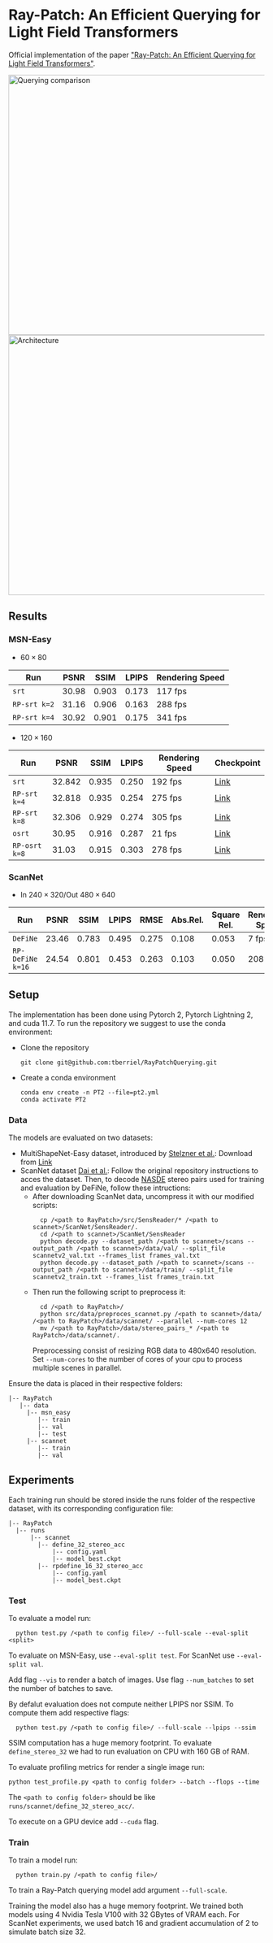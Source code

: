 # Ray-Patch: An Efficient Querying for Light Field Transformers

Official implementation of the paper ["Ray-Patch: An Efficient Querying for Light Field Transformers"](https://arxiv.org/abs/2305.09566).

<img src="https://drive.google.com/uc?export=view&id=11Ol27ifHZihLYiM157XpwCZD_zYIGOMM" alt="Querying comparison" width="512"/>
<img src="https://drive.google.com/uc?export=view&id=1-0clAkYwOCGMF0BOM71ij9Tv0NUJg6Q7" alt="Architecture" width="512"/>

## Results
### MSN-Easy 
* $60\times 80$

| Run | PSNR | SSIM | LPIPS | Rendering Speed | 
|---|---|---|---|---|
|`srt` |30.98 | 0.903 | 0.173 | 117 fps |
|`RP-srt k=2` |31.16| 0.906 | 0.163 | 288 fps |
|`RP-srt k=4` |30.92| 0.901 | 0.175 | 341 fps |

* $120\times160$

| Run | PSNR | SSIM | LPIPS | Rendering Speed | Checkpoint |
|---|---|---|---|---|---|
|`srt` |32.842| 0.935 | 0.250 | 192 fps |[Link](https://drive.google.com/file/d/1nJ7506fFm_xC1wKwyulIQ-pm4CkWnYx8/view)|
|`RP-srt k=4` |32.818| 0.935 | 0.254 | 275 fps |[Link](https://drive.google.com/file/d/1kz9yj8d_4WCFDGw3eJjE1nHYPcscJ0bg/view)|
|`RP-srt k=8` |32.306| 0.929 | 0.274 | 305 fps |[Link](https://drive.google.com/file/d/12pgck8Ymn7B6LTxV844cJwZz93g1WUbJ/view)|
|`osrt` |30.95| 0.916 | 0.287 | 21 fps |[Link](https://drive.google.com/file/d/1drZ4cPrxxsNREO78OrB4K_uIG4B8RTiP/view)|
|`RP-osrt k=8` |31.03| 0.915 | 0.303 | 278 fps |[Link](https://drive.google.com/file/d/1yr3tuGkK1fn1iT7-ShWhqx2c3YejxW0B/view)|


### ScanNet 
* In $240\times320$/Out $480\times640$

|Run | PSNR | SSIM | LPIPS | RMSE | Abs.Rel. | Square Rel.| Rendering Speed | Download |
|---|---|---|---|---|---|---|---|---|
|`DeFiNe`| 23.46 | 0.783 | 0.495 | 0.275 | 0.108 | 0.053 | 7 fps |[Link](https://drive.google.com/file/d/1C_RYqYXeNJjsO26ihZk3GZhMVxrNg4jQ/view)|
|`RP-DeFiNe k=16`| 24.54 | 0.801 | 0.453 | 0.263 | 0.103 | 0.050 | 208 fps |[Link](https://drive.google.com/file/d/1UtyNxAwj1B6kGWS8MpqtfYdUUsnu2pjS/view)|


## Setup
The implementation has been done using Pytorch 2, Pytorch Lightning 2, and cuda 11.7.
To run the repository we suggest to use the conda environment:

 * Clone the repository
    ``` 
    git clone git@github.com:tberriel/RayPatchQuerying.git
    ```
 * Create a conda environment
    ``` 
    conda env create -n PT2 --file=pt2.yml 
    conda activate PT2 
    ```

### Data
The models are evaluated on two datasets:
* MultiShapeNet-Easy dataset, introduced by [Stelzner et al.](https://stelzner.github.io/obsurf/): Download from [Link](https://drive.google.com/file/d/1RlHIbJ9NDtFgDBs1v0oQNhirXJak04UV)
* ScanNet dataset [Dai et al.](https://github.com/ScanNet/ScanNet): Follow the original repository instructions to acces the dataset. Then, to decode [NASDE](https://github.com/udaykusupati/Normal-Assisted-Stereo) stereo pairs used for training and evaluation by DeFiNe, follow these intructions:
    * After downloading ScanNet data, uncompress it with our modified scripts:
      ```
        cp /<path to RayPatch>/src/SensReader/* /<path to scannet>/ScanNet/SensReader/.
        cd /<path to scannet>/ScanNet/SensReader
        python decode.py --dataset_path /<path to scannet>/scans --output_path /<path to scannet>/data/val/ --split_file scannetv2_val.txt --frames_list frames_val.txt
        python decode.py --dataset_path /<path to scannet>/scans --output_path /<path to scannet>/data/train/ --split_file scannetv2_train.txt --frames_list frames_train.txt
      ```
    * Then run the following script to preprocess it:
      ```
        cd /<path to RayPatch>/
        python src/data/preproces_scannet.py /<path to scannet>/data/ /<path to RayPatch>/data/scannet/ --parallel --num-cores 12
        mv /<path to RayPatch>/data/stereo_pairs_* /<path to RayPatch>/data/scannet/.
      ```
      Preprocessing consist of resizing RGB data to 480x640 resolution. Set ``` --num-cores ``` to the number of cores of your cpu to process multiple scenes in parallel.
      
Ensure the data is placed in their respective folders:
  ```
  |-- RayPatch
     |-- data
       |-- msn_easy
          |-- train
          |-- val
          |-- test
       |-- scannet
          |-- train
          |-- val
  ```
## Experiments
Each training run should be stored inside the runs folder of the respective dataset, with its corresponding configuration file:
  ```
  |-- RayPatch
    |-- runs
        |-- scannet
          |-- define_32_stereo_acc
              |-- config.yaml
              |-- model_best.ckpt
          |-- rpdefine_16_32_stereo_acc
              |-- config.yaml
              |-- model_best.ckpt
  ```
### Test
To evaluate a model run:
```
  python test.py /<path to config file>/ --full-scale --eval-split <split>
```
To evaluate on MSN-Easy, use `--eval-split test`. For ScanNet use `--eval-split val`.

Add flag `--vis` to render a batch of images. Use flag `--num_batches` to set the number of batches to save.

By defalut evaluation does not compute neither LPIPS nor SSIM. To compute them add respective flags: 
```
  python test.py /<path to config file>/ --full-scale --lpips --ssim
```
SSIM computation has a huge memory footprint. To evaluate `define_stereo_32` we had to run evaluation on CPU with 160 GB of RAM.

To evaluate profiling metrics for render a single image run:
```
python test_profile.py <path to config folder> --batch --flops --time
```
The `<path to config folder>` should be like `runs/scannet/define_32_stereo_acc/`.

To execute on a GPU device add `--cuda` flag.

### Train
To train a model run:
```
  python train.py /<path to config file>/ 
```
To train a Ray-Patch querying model add argument `--full-scale`.

Training the model also has a huge memory footprint. We trained both models using 4 Nvidia Tesla V100 with 32 GBytes of VRAM each. For ScanNet experiments, we used batch 16 and gradient accumulation of 2 to simulate batch size 32.
